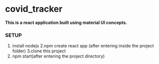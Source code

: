 # covid_tracker

**This is a react application built using material UI concepts.**

### SETUP

1. install nodejs
2.npm create react app (after entering inside the project folder)
3.clone this project 
2. npm start(after entering the project directory)


